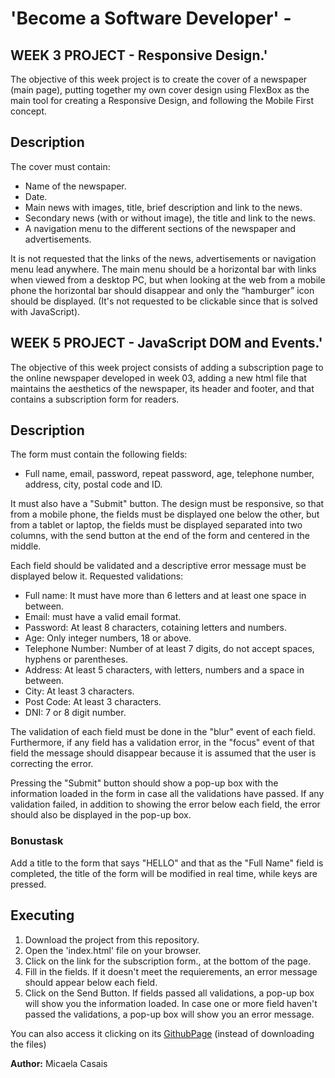 # 'Become a Software Developer' - 

## WEEK 3 PROJECT  - Responsive Design.'

The objective of this week project is to create the cover of a newspaper (main page), putting together my own cover design using FlexBox as the main tool for creating a Responsive Design, and following the Mobile First concept. 

## Description
 The cover must contain:
 - Name of the newspaper.
 - Date.
 - Main news with images, title, brief description and link to the news.
 - Secondary news (with or without image), the title and link to the news.
 - A navigation menu to the different sections of the newspaper and advertisements.
 
  It is not requested that the links of the news, advertisements or navigation menu lead anywhere.
  The main menu should be a horizontal bar with links when viewed from a desktop PC, but when looking at the web from a mobile phone the horizontal bar should disappear and only the “hamburger” icon should be displayed. (It's not requested to be clickable since that is solved with JavaScript).

## WEEK 5 PROJECT  - JavaScript DOM and Events.'

The objective of this week project consists of adding a subscription page to the online newspaper developed in week 03, adding a new html file that maintains the aesthetics of the newspaper, its header and footer, and that contains a subscription form for readers. 

## Description

The form must contain the following fields: 
 - Full name, email, password, repeat password, age, telephone number, address, city, postal code and ID. 
 
It must also have a "Submit" button. The design must be responsive, so that from a mobile phone, the fields must be displayed one below the other, but from a tablet or laptop, the fields must be displayed separated into two columns, with the send button at the end of the form and centered in the middle.

Each field should be validated and a descriptive error message must be displayed below it.
Requested validations:
- Full name: It must have more than 6 letters and at least one space in between.
- Email: must have a valid email format.
- Password: At least 8 characters, cotaining letters and numbers.
- Age: Only integer numbers, 18 or above.
- Telephone Number: Number of at least 7 digits, do not accept spaces, hyphens or parentheses.
- Address: At least 5 characters, with letters, numbers and a space in between.
- City: At least 3 characters.
- Post Code: At least 3 characters.
- DNI: 7 or 8 digit number.

The validation of each field must be done in the "blur" event of each field. Furthermore, if any field has a validation error, in the "focus" event of that field the message should disappear because it is assumed that the user is correcting the error.

Pressing the "Submit" button should show a pop-up box with the information loaded in the form in case all the validations have passed. If any validation failed, in addition to showing the error below each field, the error should also be displayed in the pop-up box.

### Bonustask
Add a title to the form that says "HELLO" and that as the "Full Name" field is completed, the title of the form will be modified in real time, while keys are pressed.


## Executing 

1. Download the project from this repository.
2. Open the 'index.html' file on your browser.
3. Click on the link for the subscription form., at the bottom of the page. 
4. Fill in the fields. If it doesn't meet the requierements, an error message should appear below each field.
5. Click on the Send Button. If fields passed all validations, a pop-up box will show you the information loaded.
In case one or more field haven't passed the validations, a pop-up box will show you an error message.

You can also access it clicking on its [GithubPage](https://micaela-89.github.io/BaSD-Responsive-Design/)
(instead of downloading the files)


**Author:** Micaela Casais